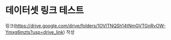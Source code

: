 # 데이터셋 링크 테스트
링크(https://drive.google.com/drive/folders/1OVITNQSh14tNmGVTGnRvOW-Ymxg6mzts?usp=drive_link) 작성